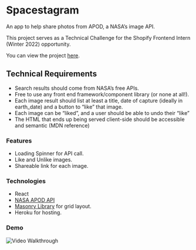 # Spacestagram

An app to help share photos from APOD, a NASA’s image API.

This project serves as a Technical Challenge for the Shopify Frontend Intern (Winter 2022) opportunity.

You can view the project [here](https://spacestagram-natisha.herokuapp.com/).

## Technical Requirements

- Search results should come from NASA’s free APIs.
- Free to use any front end framework/component library (or none at all!).
- Each image result should list at least a title, date of capture (ideally in earth_date) and a button to “like” that image.
- Each image can be “liked”, and a user should be able to undo their “like”
- The HTML that ends up being served client-side should be accessible and semantic (MDN reference)

### Features

- Loading Spinner for API call.
- Like and Unlike images.
- Shareable link for each image.

### Technologies

- React
- [NASA APOD API](https://api.nasa.gov/)
- [Masonry Library](https://masonry.desandro.com/) for grid layout.
- Heroku for hosting.

### Demo

<img src='http://g.recordit.co/Tddvpb7Wp5.gif' title='Video Walkthrough' width='' alt='Video Walkthrough' />
